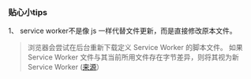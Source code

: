 ### 贴心小tips ###  
1、 service worker不是像 js 一样代替文件更新，而是直接修改原本文件。
> 浏览器会尝试在后台重新下载定义 Service Worker 的脚本文件。 如果 Service Worker 文件与其当前所用文件存在字节差异，则将其视为新 Service Worker ([来源](https://developers.google.com/web/fundamentals/primers/service-workers#update-a-service-worker)）
